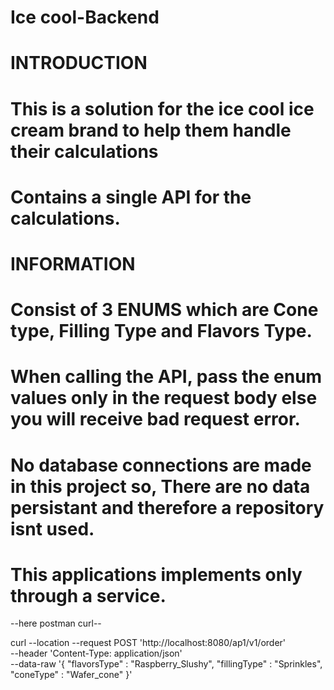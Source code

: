 # Ice cool-Backend

# INTRODUCTION

# This is a solution for the ice cool ice cream brand to help them handle their calculations
# Contains a single API for the calculations.

# INFORMATION

# Consist of 3 ENUMS which are Cone type, Filling Type and Flavors Type. 
# When calling the API, pass the enum values only in the request body else you will receive bad request error.
# No database connections are made in this project so, There are no data persistant and therefore a repository isnt used.
# This applications implements only through a service.


--here postman curl--

curl --location --request POST 'http://localhost:8080/ap1/v1/order' \
--header 'Content-Type: application/json' \
--data-raw '{
    "flavorsType" : "Raspberry_Slushy",
    "fillingType" : "Sprinkles",
    "coneType" : "Wafer_cone"
}'
